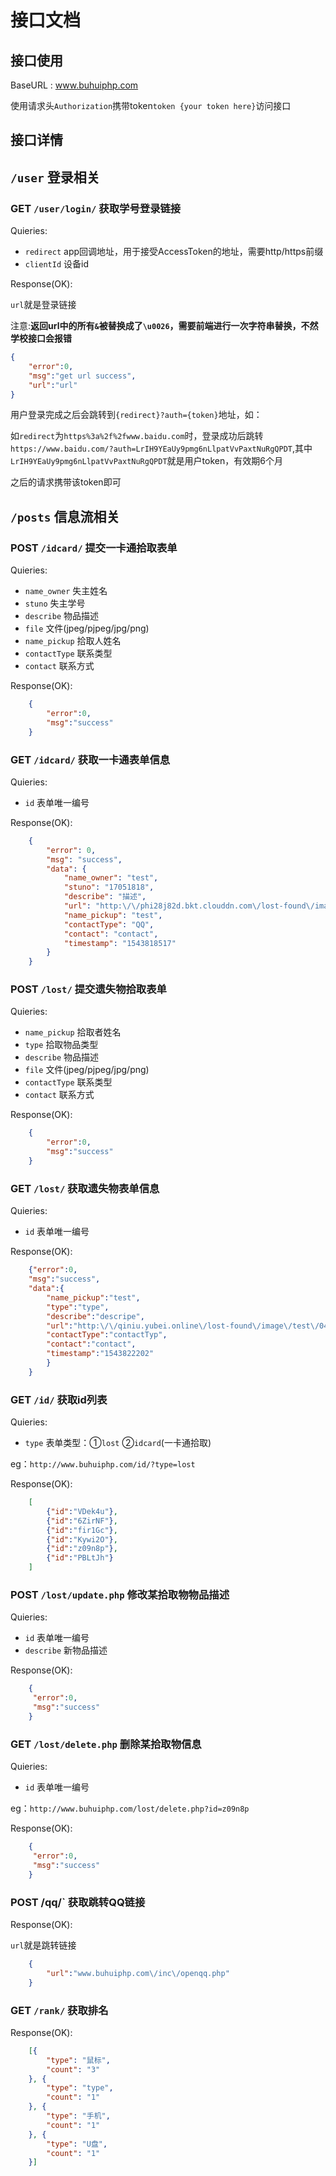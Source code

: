 # 接口文档

## 接口使用

BaseURL : www.buhuiphp.com

使用请求头`Authorization`携带token`token {your token here}`访问接口

## 接口详情


## `/user` 登录相关

### GET `/user/login/`  获取学号登录链接

Quieries:

- `redirect` app回调地址，用于接受AccessToken的地址，需要http/https前缀
- `clientId` 设备id

Response(OK):

`url`就是登录链接

注意:**返回url中的所有`&`被替换成了`\u0026`，需要前端进行一次字符串替换，不然学校接口会报错**

```json
{
    "error":0,
    "msg":"get url success",
    "url":"url"
}
```
用户登录完成之后会跳转到`{redirect}?auth={token}`地址，如：

如`redirect`为`https%3a%2f%2fwww.baidu.com`时，登录成功后跳转`https://www.baidu.com/?auth=LrIH9YEaUy9pmg6nLlpatVvPaxtNuRgQPDT`,其中`LrIH9YEaUy9pmg6nLlpatVvPaxtNuRgQPDT`就是用户token，有效期6个月

之后的请求携带该token即可


## `/posts` 信息流相关

### POST `/idcard/`  提交一卡通拾取表单

Quieries:

- `name_owner` 失主姓名
- `stuno` 失主学号
- `describe` 物品描述
- `file` 文件(jpeg/pjpeg/jpg/png)
- `name_pickup` 拾取人姓名
- `contactType` 联系类型
- `contact` 联系方式

Response(OK):

```json
    {
        "error":0,
        "msg":"success"
    }
```


### GET `/idcard/`  获取一卡通表单信息

Quieries:

- `id` 表单唯一编号

Response(OK):

```json
    {
        "error": 0,
        "msg": "success",
        "data": {
            "name_owner": "test",
            "stuno": "17051818",
            "describe": "描述",
            "url": "http:\/\/phi28j82d.bkt.clouddn.com\/lost-found\/image\/test\/185DBD48799A57DC5125F5805BBE5F72.jpg",
            "name_pickup": "test",
            "contactType": "QQ",
            "contact": "contact",
            "timestamp": "1543818517"
        }
    }
```

### POST `/lost/`  提交遗失物拾取表单

Quieries:

- `name_pickup` 拾取者姓名
- `type` 拾取物品类型
- `describe` 物品描述
- `file` 文件(jpeg/pjpeg/jpg/png)
- `contactType` 联系类型
- `contact` 联系方式

Response(OK):

```json
    {
        "error":0,
        "msg":"success"
    }
```

### GET `/lost/`  获取遗失物表单信息

Quieries:

- `id` 表单唯一编号

Response(OK):

```json
    {"error":0,
    "msg":"success",
    "data":{
        "name_pickup":"test",
        "type":"type",
        "describe":"descripe",
        "url":"http:\/\/qiniu.yubei.online\/lost-found\/image\/test\/04ECE64FB4865C9A97854FF0F2D2B7A0.jpg",
        "contactType":"contactTyp",
        "contact":"contact",
        "timestamp":"1543822202"
        }
    }
```

### GET `/id/`  获取id列表

Quieries:

- `type` 表单类型：①`lost` ②`idcard`(一卡通拾取)

eg：`http://www.buhuiphp.com/id/?type=lost`

Response(OK):

```json
    [
        {"id":"VDek4u"},
        {"id":"6ZirNF"},
        {"id":"fir1Gc"},
        {"id":"Kywi2O"},
        {"id":"z09n8p"},
        {"id":"PBLtJh"}
    ]
```
### POST `/lost/update.php`  修改某拾取物物品描述

Quieries:

- `id` 表单唯一编号
- `describe` 新物品描述

Response(OK):

```json
    {
     "error":0,
     "msg":"success"
    }
```
### GET `/lost/delete.php` 删除某拾取物信息

Quieries:

- `id` 表单唯一编号

eg：`http://www.buhuiphp.com/lost/delete.php?id=z09n8p`

Response(OK):

```json
    {
     "error":0,
     "msg":"success"
    }
```

### POST /qq/`  获取跳转QQ链接

Response(OK):

`url`就是跳转链接

```json
    {
        "url":"www.buhuiphp.com\/inc\/openqq.php"
    }
```
### GET `/rank/`  获取排名

Response(OK):

```json
    [{
        "type": "鼠标",
        "count": "3"
    }, {
        "type": "type",
        "count": "1"
    }, {
        "type": "手机",
        "count": "1"
    }, {
        "type": "U盘",
        "count": "1"
    }]
```
